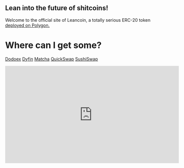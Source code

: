 ## Lean into the future of shitcoins!

Welcome to the official site of Leancoin, a totally serious ERC-20 token [deployed on Polygon.](https://polygonscan.com/token/0x64bc251b0eb9200948c9155573cd459c5e17c6a4)

# Where can I get some?

[Dodoex](https://app.dodoex.io/exchange/MATIC-SIPLEAN?network=polygon)
[Dyfin](https://exchange.dfyn.network/#/swap?outputCurrency=0x64bc251b0eb9200948c9155573cd459c5e17c6a4)
[Matcha](https://matcha.xyz/markets/137/0x64bc251b0eb9200948c9155573cd459c5e17c6a4/0xeeeeeeeeeeeeeeeeeeeeeeeeeeeeeeeeeeeeeeee)
[QuickSwap](https://quickswap.exchange/#/swap?outputCurrency=0x64bc251b0eb9200948c9155573cd459c5e17c6a4)
[SushiSwap](https://app.sushi.com/swap?outputCurrency=0x64bc251b0eb9200948c9155573cd459c5e17c6a4)

<center>
<iframe width="560" height="315" src="https://www.youtube-nocookie.com/embed/baStH4Q0DSk" title="YouTube video player" frameborder="0" allow="accelerometer; autoplay; clipboard-write; encrypted-media; gyroscope; picture-in-picture" allowfullscreen></iframe>
</center>
